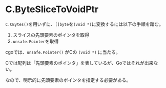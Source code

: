 # C.ByteSliceToVoidPtr

```C.CBytes()```を用いずに、```[]byte```を```(void *)```に変換するには以下の手順を踏む。

1. スライスの先頭要素のポインタを取得
1. ```unsafe.Pointer```を取得

cgoでは、```unsafe.Pointer()``` がCの ```(void *)``` に当たる。

Cでは配列は「先頭要素のポインタ」を表しているが、Goではそれが出来ない。

なので、明示的に先頭要素のポインタを指定する必要がある。
